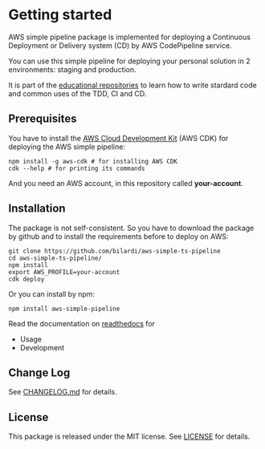 # Getting started

AWS simple pipeline package is implemented for deploying a Continuous Deployment or Delivery system (CD) by AWS CodePipeline service.

You can use this simple pipeline for deploying your personal solution in 2 environments: staging and production.

It is part of the [educational repositories](https://github.com/pandle/materials) to learn how to write stardard code and common uses of the TDD, CI and CD.

## Prerequisites

You have to install the [AWS Cloud Development Kit](https://docs.aws.amazon.com/cdk/latest/guide/) (AWS CDK) for deploying the AWS simple pipeline:

```
npm install -g aws-cdk # for installing AWS CDK
cdk --help # for printing its commands
```

And you need an AWS account, in this repository called **your-account**.

## Installation

The package is not self-consistent. So you have to download the package by github and to install the requirements before to deploy on AWS:

```
git clone https://github.com/bilardi/aws-simple-ts-pipeline
cd aws-simple-ts-pipeline/
npm install
export AWS_PROFILE=your-account
cdk deploy
```

Or you can install by npm:

```
npm install aws-simple-pipeline
```

Read the documentation on [readthedocs](https://aws-simple-ts-pipeline.readthedocs.io/en/latest/) for

* Usage
* Development

## Change Log

See [CHANGELOG.md](https://github.com/bilardi/aws-simple-ts-pipeline/blob/master/CHANGELOG.md) for details.

## License

This package is released under the MIT license.  See [LICENSE](https://github.com/bilardi/aws-simple-ts-pipeline/blob/master/LICENSE) for details.
